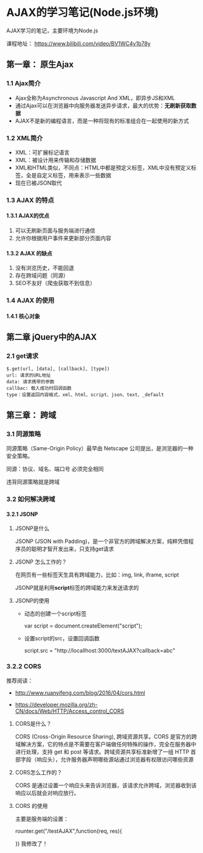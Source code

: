 # AJAX的学习笔记(Node.js环境)

AJAX学习的笔记，主要环境为Node.js

课程地址： https://www.bilibili.com/video/BV1WC4y1b78y

## 第一章： 原生Ajax

### 1.1 Ajax简介

* Ajax全称为Asynchronous Javascript And XML，即异步JS和XML
* 通过Ajax可以在浏览器中向服务器发送异步请求，最大的优势：**无刷新获取数据**
* AJAX不是新的编程语言，而是一种将现有的标准组合在一起使用的新方式

### 1.2 XML简介

* XML：可扩展标记语言
* XML：被设计用来传输和存储数据
* XML和HTML类似，不同点：HTML中都是预定义标签，XML中没有预定义标签，全是自定义标签，用来表示一些数据
* 现在已被JSON取代

### 1.3 AJAX 的特点

#### 1.3.1 AJAX的优点

1. 可以无刷新页面与服务端进行通信
2. 允许你根据用户事件来更新部分页面内容

#### 1.3.2 AJAX 的缺点

1. 没有浏览历史，不能回退
2. 存在跨域问题（同源）
3. SEO不友好（爬虫获取不到信息）

### 1.4 AJAX 的使用

#### 1.4.1 核心对象

## 第二章 jQuery中的AJAX

### 2.1 get请求

    $.get(url, [data], [callback], [type])
    url: 请求的URL地址
    data: 请求携带的参数
    callbac: 载入成功时回调函数
    type：设置返回内容格式，xml、html、script、json、text、_default

## 第三章： 跨域

### 3.1 同源策略

同源策略（Same-Origin Policy）最早由 Netscape 公司提出，是浏览器的一种安全策略。

同源：协议、域名、端口号 必须完全相同

违背同源策略就是跨域

### 3.2 如何解决跨域

#### 3.2.1 JSONP

1. JSONP是什么
   
   JSONP (JSON with Padding)，是一个非官方的跨域解决方案，纯粹凭借程序员的聪明才智开发出来，只支持get请求

2. JSONP 怎么工作的？
   
   在网页有一些标签天生具有跨域能力，比如：img, link, iframe, script
   
   JSONP就是利用**script**标签的跨域能力来发送请求的

3. JSONP的使用
   
   * 动态的创建一个script标签
     
      var script = document.createElement("script");
   
   * 设置script的src，设置回调函数
     
      script.src = "http://locallhost:3000/textAJAX?callback=abc"

### 3.2.2 CORS

推荐阅读：

* http://www.ruanyifeng.com/blog/2016/04/cors.html

* https://developer.mozilla.org/zh-CN/docs/Web/HTTP/Access_control_CORS
1. CORS是什么？
   
   CORS (Cross-Origin Resource Sharing), 跨域资源共享。CORS 是官方的跨域解决方案，它的特点是不需要在客户端做任何特殊的操作，完全在服务器中进行处理，支持 get 和 post 等请求。跨域资源共享标准新增了一组 HTTP 首部字段（响应头），允许服务器声明哪些源站通过浏览器有权限访问哪些资源

2. CORS怎么工作的？
   
   CORS 是通过设置一个响应头来告诉浏览器，该请求允许跨域，浏览器收到该响应以后就会对响应放行。

3. CORS 的使用
   
   主要是服务端的设置：
   
      rounter.get("/testAJAX",function(req, res){
   
      })
      我修改了！
